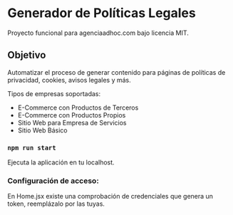 # Generador de Políticas Legales

Proyecto funcional para agenciaadhoc.com bajo licencia MIT.

## Objetivo

Automatizar el proceso de generar contenido para páginas de políticas de privacidad, cookies, avisos legales y más.

Tipos de empresas soportadas:
- E-Commerce con Productos de Terceros
- E-Commerce con Productos Propios
- Sitio Web para Empresa de Servicios
- Sitio Web Básico

### `npm run start`

Ejecuta la aplicación en tu localhost.

### Configuración de acceso:

En Home.jsx existe una comprobación de credenciales que genera un token, reemplázalo por las tuyas.
